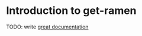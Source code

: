 # Introduction to get-ramen

TODO: write [great documentation](http://jacobian.org/writing/what-to-write/)
